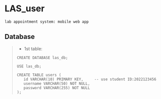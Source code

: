 # LAS_user
``lab appointment system: mobile web app``
## Database
>* 1st table:
>```Mysql
>CREATE DATABASE las_db;
>
>USE las_db;
>
>CREATE TABLE users (
>    id VARCHAR(10) PRIMARY KEY,     -- use student ID:2022123456
>    username VARCHAR(50) NOT NULL,
>    password VARCHAR(255) NOT NULL
>);
>```


